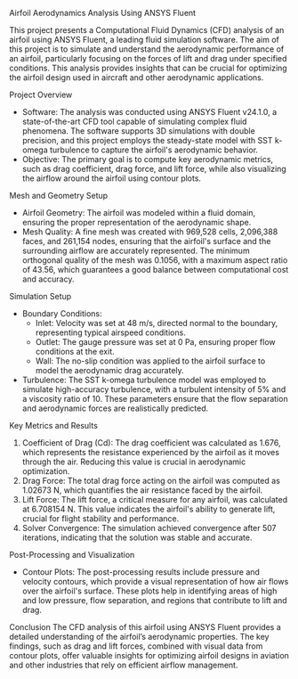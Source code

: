 Airfoil Aerodynamics Analysis Using ANSYS Fluent

This project presents a Computational Fluid Dynamics (CFD) analysis of an airfoil using ANSYS Fluent, a leading fluid simulation software. The aim of this project is to simulate and understand the aerodynamic performance of an airfoil, particularly focusing on the forces of lift and drag under specified conditions. This analysis provides insights that can be crucial for optimizing the airfoil design used in aircraft and other aerodynamic applications.

Project Overview
- Software: The analysis was conducted using ANSYS Fluent v24.1.0, a state-of-the-art CFD tool capable of simulating complex fluid phenomena. The software supports 3D simulations with double precision, and this project employs the steady-state model with SST k-omega turbulence to capture the airfoil's aerodynamic behavior.
- Objective: The primary goal is to compute key aerodynamic metrics, such as drag coefficient, drag force, and lift force, while also visualizing the airflow around the airfoil using contour plots.

Mesh and Geometry Setup
- Airfoil Geometry: The airfoil was modeled within a fluid domain, ensuring the proper representation of the aerodynamic shape.
- Mesh Quality: A fine mesh was created with 969,528 cells, 2,096,388 faces, and 261,154 nodes, ensuring that the airfoil's surface and the surrounding airflow are accurately represented. The minimum orthogonal quality of the mesh was 0.1056, with a maximum aspect ratio of 43.56, which guarantees a good balance between computational cost and accuracy.

Simulation Setup
- Boundary Conditions: 
  - Inlet: Velocity was set at 48 m/s, directed normal to the boundary, representing typical airspeed conditions.
  - Outlet: The gauge pressure was set at 0 Pa, ensuring proper flow conditions at the exit.
  - Wall: The no-slip condition was applied to the airfoil surface to model the aerodynamic drag accurately.
- Turbulence: The SST k-omega turbulence model was employed to simulate high-accuracy turbulence, with a turbulent intensity of 5% and a viscosity ratio of 10. These parameters ensure that the flow separation and aerodynamic forces are realistically predicted.

Key Metrics and Results
1. Coefficient of Drag (Cd): The drag coefficient was calculated as 1.676, which represents the resistance experienced by the airfoil as it moves through the air. Reducing this value is crucial in aerodynamic optimization.
2. Drag Force: The total drag force acting on the airfoil was computed as 1.02673 N, which quantifies the air resistance faced by the airfoil.
3. Lift Force: The lift force, a critical measure for any airfoil, was calculated at 6.708154 N. This value indicates the airfoil's ability to generate lift, crucial for flight stability and performance.
4. Solver Convergence: The simulation achieved convergence after 507 iterations, indicating that the solution was stable and accurate.

Post-Processing and Visualization
- Contour Plots: The post-processing results include pressure and velocity contours, which provide a visual representation of how air flows over the airfoil's surface. These plots help in identifying areas of high and low pressure, flow separation, and regions that contribute to lift and drag.

Conclusion
The CFD analysis of this airfoil using ANSYS Fluent provides a detailed understanding of the airfoil’s aerodynamic properties. The key findings, such as drag and lift forces, combined with visual data from contour plots, offer valuable insights for optimizing airfoil designs in aviation and other industries that rely on efficient airflow management.
